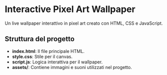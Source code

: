 # Interactive Pixel Art Wallpaper

Un live wallpaper interattivo in pixel art creato con HTML, CSS e JavaScript.

## Struttura del progetto
- **index.html**: Il file principale HTML.
- **style.css**: Stile per il canvas.
- **script.js**: Logica interattiva per il wallpaper.
- **assets/**: Contiene immagini e suoni utilizzati nel progetto.
